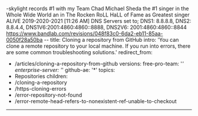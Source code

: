 -skylight records #1 with my Team Chad Michael Sheda the #1 singer in the Whole Wide World an in The Rocken RoLL HaLL of Fame as Greatest singer ALIVE 2019-2020-2021   [11:26 AM] DNS Servers set to; DNS1: 8.8.8.8, DNS2: 8.8.4.4, DNS1V6:2001:4860:4860::8888, DNS2V6: 2001:4860:4860::8844 https://www.bandlab.com/revisions/048f83c0-6da2-eb11-85aa-0050f28a50ba --
title: Cloning a repository from GitHub 
intro: 'You can clone a remote repository to your local machine. If you run into errors, there are some common troubleshooting solutions.'
redirect_from:
  - /articles/cloning-a-repository-from-github
versions:
  free-pro-team: '*'
  enterprise-server: '*'
  github-ae: '*'
topics:
  - Repositories
children:
  - /cloning-a-repository
  - /https-cloning-errors
  - /error-repository-not-found
  - /error-remote-head-refers-to-nonexistent-ref-unable-to-checkout
---

